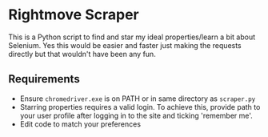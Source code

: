 # Rightmove Scraper
This is a Python script to find and star my ideal properties/learn a bit about Selenium. Yes this would be easier and 
faster just making the requests directly but that wouldn't have been any fun.

## Requirements
- Ensure `chromedriver.exe` is on PATH or in same directory as `scraper.py`
- Starring properties requires a valid login. To achieve this, 
provide path to your user profile after logging in to the site and ticking 'remember me'. 
- Edit code to match your preferences 
